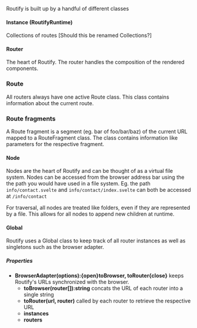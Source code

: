 <script>
    const open = '{'
    const close = '}'
</script>

<!-- routify:meta status="draft" -->


Routify is built up by a handful of different classes

#### Instance (RoutifyRuntime)
Collections of routes
[Should this be renamed Collections?]

#### Router
The heart of Routify. The router handles the composition of the rendered components.

### Route
All routers always have one active Route class. This class contains information about the current route.

### Route fragments
A Route fragment is a segment (eg. bar of foo/bar/baz) of the current URL mapped to a RouteFragment class.
The class contains information like parameters for the respective fragment.

#### Node
Nodes are the heart of Routify and can be thought of as a virtual file system. Nodes can be accessed from the browser address bar using the the path you would have used in a file system. Eg. the path `info/contact.svelte` and `info/contact/index.svelte` can both be accessed at `/info/contact`


For traversal, all nodes are treated like folders, even if they are represented by a file. This allows for all nodes to append new children at runtime.

#### Global
Routify uses a Global class to keep track of all router instances as well as singletons such as the browser adapter.

##### Properties
- **BrowserAdapter(options):{open}toBrowser, toRouter{close}** keeps Routify's URLs synchronized with the browser.
    - **toBrowser(router[]):string** concats the URL of each router into a single string
    - **toRouter(url, router)** called by each router to retrieve the respective URL
    - **instances** 
    - **routers**